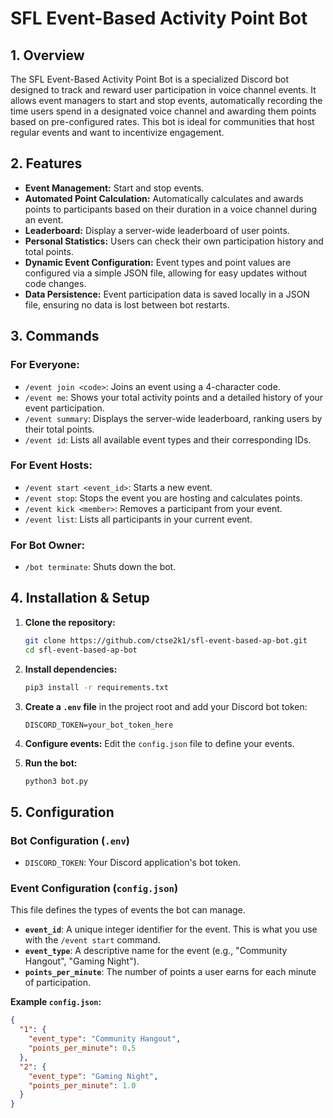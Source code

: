 # SFL Event-Based Activity Point Bot

## 1. Overview

The SFL Event-Based Activity Point Bot is a specialized Discord bot designed to track and reward user participation in voice channel events. It allows event managers to start and stop events, automatically recording the time users spend in a designated voice channel and awarding them points based on pre-configured rates. This bot is ideal for communities that host regular events and want to incentivize engagement.

## 2. Features

- **Event Management:** Start and stop events.
- **Automated Point Calculation:** Automatically calculates and awards points to participants based on their duration in a voice channel during an event.
- **Leaderboard:** Display a server-wide leaderboard of user points.
- **Personal Statistics:** Users can check their own participation history and total points.
- **Dynamic Event Configuration:** Event types and point values are configured via a simple JSON file, allowing for easy updates without code changes.
- **Data Persistence:** Event participation data is saved locally in a JSON file, ensuring no data is lost between bot restarts.

## 3. Commands

### For Everyone:
- `/event join <code>`: Joins an event using a 4-character code.
- `/event me`: Shows your total activity points and a detailed history of your event participation.
- `/event summary`: Displays the server-wide leaderboard, ranking users by their total points.
- `/event id`: Lists all available event types and their corresponding IDs.

### For Event Hosts:
- `/event start <event_id>`: Starts a new event.
- `/event stop`: Stops the event you are hosting and calculates points.
- `/event kick <member>`: Removes a participant from your event.
- `/event list`: Lists all participants in your current event.

### For Bot Owner:
- `/bot terminate`: Shuts down the bot.

## 4. Installation & Setup

1.  **Clone the repository:**
    ```bash
    git clone https://github.com/ctse2k1/sfl-event-based-ap-bot.git
    cd sfl-event-based-ap-bot
    ```

2.  **Install dependencies:**
    ```bash
    pip3 install -r requirements.txt
    ```

3.  **Create a `.env` file** in the project root and add your Discord bot token:
    ```
    DISCORD_TOKEN=your_bot_token_here
    ```

4.  **Configure events:** Edit the `config.json` file to define your events.

5.  **Run the bot:**
    ```bash
    python3 bot.py
    ```

## 5. Configuration

### Bot Configuration (`.env`)
- `DISCORD_TOKEN`: Your Discord application's bot token.

### Event Configuration (`config.json`)
This file defines the types of events the bot can manage.

- **`event_id`**: A unique integer identifier for the event. This is what you use with the `/event start` command.
- **`event_type`**: A descriptive name for the event (e.g., "Community Hangout", "Gaming Night").
- **`points_per_minute`**: The number of points a user earns for each minute of participation.

**Example `config.json`:**
```json
{
  "1": {
    "event_type": "Community Hangout",
    "points_per_minute": 0.5
  },
  "2": {
    "event_type": "Gaming Night",
    "points_per_minute": 1.0
  }
}
```
